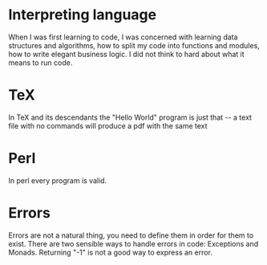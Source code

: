 # Interpreting language

When I was first learning to code, I was concerned with learning data structures and algorithms, how to split my code into functions and modules, how to write elegant business logic. I did not think to hard about what it means to run code.

# TeX

In TeX and its descendants the "Hello World" program is just that -- a text file with no commands will produce a pdf with the same text

# Perl

In perl every program is valid. 



# Errors

Errors are not a natural thing, you need to define them in order for them to exist. There are two sensible ways to handle errors in code: Exceptions and Monads. Returning "-1" is not a good way to express an error.

